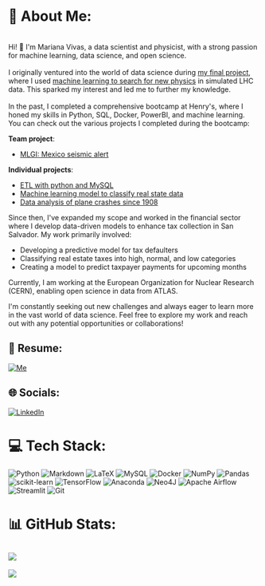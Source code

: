 # 💫 About Me:
<br>Hi! 👋 I'm Mariana Vivas, a data scientist and physicist, with a strong passion for machine learning, data science, and open science. <br><br>I originally ventured into the world of data science during [my final project](https://marianaiv.github.io/tesis_grado_UCV/intro.html), where I used [machine learning to search for new physics](https://github.com/marianaiv/benchtools) in simulated LHC data. This sparked my interest and led me to further my knowledge. <br><br>In the past, I completed a comprehensive bootcamp at Henry's, where I honed my skills in Python, SQL, Docker, PowerBI, and machine learning. You can check out the various projects I completed during the bootcamp:<br>

**Team project**: 
- [MLGI: Mexico seismic alert](https://github.com/MLGIdata/seismic-alerts)<br>

**Individual projects**:
- [ETL with python and MySQL](https://github.com/marianaiv/ETL_PI01)<br>  
- [Machine learning model to classify real state data](https://github.com/marianaiv/datathon_PI02)<br>  
- [Data analysis of plane crashes since 1908](https://github.com/marianaiv/analytics_PI03)<br>

Since then, I've expanded my scope and worked in the financial sector where I develop data-driven models to enhance tax collection in San Salvador. My work primarily involved:<br>

- Developing a predictive model for tax defaulters
- Classifying real estate taxes into high, normal, and low categories
- Creating a model to predict taxpayer payments for upcoming months

Currently, I am working at the European Organization for Nuclear Research (CERN), enabling open science in data from ATLAS.

I'm constantly seeking out new challenges and always eager to learn more in the vast world of data science. Feel free to explore my work and reach out with any potential opportunities or collaborations!

## 📃 Resume:
[![Me](https://img.shields.io/badge/website-000000?style=flat&logo=About.me&logoColor=white)](https://marianaiv.github.io/resume/cv.pdf)

## 🌐 Socials:
[![LinkedIn](https://img.shields.io/badge/LinkedIn-%230077B5.svg?logo=linkedin&logoColor=white)](https://linkedin.com/in/marianaiv) 

# 💻 Tech Stack:
![Python](https://img.shields.io/badge/python-3670A0?style=flat&logo=python&logoColor=ffdd54) ![Markdown](https://img.shields.io/badge/markdown-%23000000.svg?style=flat&logo=markdown&logoColor=white) ![LaTeX](https://img.shields.io/badge/latex-%23008080.svg?style=flat&logo=latex&logoColor=white) ![MySQL](https://img.shields.io/badge/mysql-%2300f.svg?style=flat&logo=mysql&logoColor=white) ![Docker](https://img.shields.io/badge/docker-%230db7ed.svg?style=flat&logo=docker&logoColor=white) ![NumPy](https://img.shields.io/badge/numpy-%23013243.svg?style=flat&logo=numpy&logoColor=white) ![Pandas](https://img.shields.io/badge/pandas-%23150458.svg?style=flat&logo=pandas&logoColor=white) ![scikit-learn](https://img.shields.io/badge/scikit--learn-%23F7931E.svg?style=flat&logo=scikit-learn&logoColor=white) ![TensorFlow](https://img.shields.io/badge/TensorFlow-%23FF6F00.svg?style=flat&logo=TensorFlow&logoColor=white) ![Anaconda](https://img.shields.io/badge/Anaconda-%2344A833.svg?style=flat&logo=anaconda&logoColor=white) 	![Neo4J](https://img.shields.io/badge/Neo4j-008CC1?style=flat&logo=neo4j&logoColor=white) ![Apache Airflow](https://img.shields.io/badge/Apache%20Airflow-017CEE?style=flat&logo=Apache%20Airflow&logoColor=white)
![Streamlit](https://img.shields.io/badge/Streamlit-FF4B4B?style=flat&logo=Streamlit&logoColor=white) ![Git](https://img.shields.io/badge/GIT-E44C30?style=flat&logo=git&logoColor=white)

# 📊 GitHub Stats:
![](https://github-readme-stats-marianaiv.vercel.app/api?username=marianaiv&theme=radical&hide_border=false&include_all_commits=true&count_private=true)<br/>
---
[![](https://visitcount.itsvg.in/api?id=marianaiv&icon=3&color=10)](https://visitcount.itsvg.in)

<!-- Proudly created with GPRM ( https://gprm.itsvg.in ) -->

